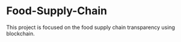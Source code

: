 # Food-Supply-Chain
This project is focused on the food supply chain transparency using blockchain.
